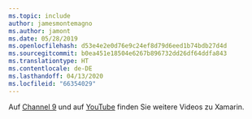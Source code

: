 ```yaml
---
ms.topic: include
author: jamesmontemagno
ms.author: jamont
ms.date: 05/28/2019
ms.openlocfilehash: d53e4e2e0d76e9c24ef8d79d6eed1b74bdb27d4d
ms.sourcegitcommit: b0ea451e18504e6267b896732dd26df64ddfa843
ms.translationtype: HT
ms.contentlocale: de-DE
ms.lasthandoff: 04/13/2020
ms.locfileid: "66354029"
---
```

Auf [Channel 9](https://channel9.msdn.com/Shows/XamarinShow) und auf [YouTube](https://www.youtube.com/c/XamarinDevelopers) finden Sie weitere Videos zu Xamarin.
